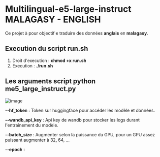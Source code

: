 # Multilingual-e5-large-instruct MALAGASY - ENGLISH

Ce projet à pour objectif e traduire des données **anglais** en **malagasy**.

## Execution du script run.sh

1. Droit d'execution : **chmod +x run.sh**
2. Execution : **./run.sh**

## Les arguments script python **me5_large_instruct.py**

![image](https://github.com/user-attachments/assets/aa8b3bc3-3464-4a1f-b1d5-d3e74a95bf5f)

**--hf_token** : Token sur huggingface pour accéder les modèle et données.

**--wandb_api_key** : Api key de wandb pour stocker les logs durant l'entraînement du modèle.

**--batch_size** : Augmenter selon la puissance du GPU, pour un GPU assez puissant augmenter à 32, 64, ...

**--epoch** : 
